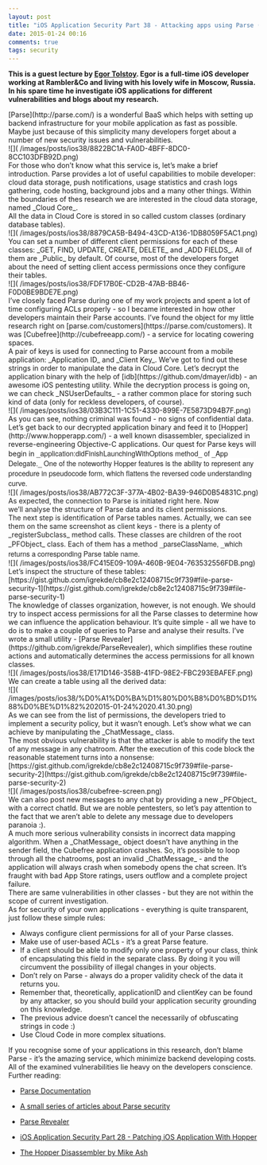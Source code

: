 ```yaml
---
layout: post
title: "iOS Application Security Part 38 - Attacking apps using Parse (Guest Lecture by Egor Tolstoy)"
date: 2015-01-24 00:16
comments: true
tags: security
---
```



**This is a guest lecture by [Egor Tolstoy](http://etolstoy.ru). Egor is a full-time iOS developer working at Rambler&Co and living with his lovely wife in Moscow, Russia. In his spare time he investigate iOS applications for different vulnerabilities and blogs about my research.**

<div>[Parse](http://parse.com/) is a wonderful BaaS which helps with setting up backend infrastructure for your mobile application as fast as possible. Maybe just because of this simplicity many developers forget about a number of new security issues and vulnerabilities.</div>

<!--more-->

<div>![]( /images/posts/ios38/8822BC1A-FA0D-4BFF-8DC0-8CC103DFB92D.png)  
</div>

<div>For those who don’t know what this service is, let’s make a brief introduction. Parse provides a lot of useful capabilities to mobile developer: cloud data storage, push notifications, usage statistics and crash logs gathering, code hosting, background jobs and a many other things. Within the boundaries of thes research we are interested in the cloud data storage, named _Cloud Core_.</div>

<div>All the data in Cloud Core is stored in so called custom classes (ordinary database tables).</div>

<div>![]( /images/posts/ios38/8879CA5B-B494-43CD-A136-1DB8059F5AC1.png)  
</div>

<div>You can set a number of different client permissions for each of these classes: _GET, FIND, UPDATE, CREATE, DELETE_ and _ADD FIELDS_. All of them are _Public_ by default. Of course, most of the developers forget about the need of setting client access permissions once they configure their tables.</div>

<div>![]( /images/posts/ios38/FDF17B0E-CD2B-47AB-BB46-F0D0BE9BDE7E.png)  
</div>

<div>I’ve closely faced Parse during one of my work projects and spent a lot of time configuring ACLs properly - so I became interested in how other developers maintain their Parse accounts. I’ve found the object for my little research right on [parse.com/customers](https://parse.com/customers). It was [Cubefree](http://cubefreeapp.com/) - a service for locating cowering spaces.</div>

<div>A pair of keys is used for connecting to Parse account from a mobile application: _Application ID_ and _Client Key_. We’ve got to find out these strings in order to manipulate the data in Cloud Core. Let’s decrypt the application binary with the help of [idb](https://github.com/dmayer/idb) - an awesome iOS pentesting utility. While the decryption process is going on, we can check _NSUserDefaults_ - a rather common place for storing such kind of data (only for reckless developers, of course).</div>

<div>![]( /images/posts/ios38/03B3C111-1C51-4330-899E-7E5873D94B7F.png)  
</div>

<div>As you can see, nothing criminal was found - no signs of confidential data. Let’s get back to our decrypted application binary and feed it to [Hopper](http://www.hopperapp.com/) - a well known disassembler, specialized in reverse-engineering Objective-C applications. Our quest for Parse keys will begin in <span style="color: rgb(34, 34, 34); font-family: 'Helvetica Neue', Helvetica, Helvetica, Arial, sans-serif; background-color: rgb(255, 255, 255);">_application:didFinishLaunchingWithOptions method_ of _App Delegate._ One of the noteworthy Hopper features is the ability to represent any procedure in pseudocode form, which flattens the reversed code understanding curve.</span></div>

<div><span style="color: rgb(34, 34, 34);">  
</span></div>

<div>![]( /images/posts/ios38/AB772C3F-377A-4B02-BA39-946D0B54831C.png)<span style="color: rgb(34, 34, 34);">  
</span></div>

<div><span style="color: rgb(34, 34, 34);">  
</span></div>

<div><font color="#222222">As expected, the connection to Parse is initiated right here. Now we’ll analyse the structure of Parse data and its client permissions.</font></div>

<div><span style="color: rgb(34, 34, 34);">  
</span></div>

<div><font color="#222222">The next step is identification of Parse tables names. Actually, we can see them on the same screenshot as client keys - there is a plenty of _registerSubclass_ method calls. These classes are children of the root _PFObject_ class. Each of them has a method </font><span style="color: rgb(34, 34, 34); font-family: 'Helvetica Neue', Helvetica, Helvetica, Arial, sans-serif; background-color: rgb(255, 255, 255);">_parseClassName, _which returns a corresponding Parse table name.</span></div>

<div><span style="color: rgb(34, 34, 34);">  
</span></div>

<div>![]( /images/posts/ios38/FC415E09-109A-460B-9E04-763532556FDB.png)<span style="color: rgb(34, 34, 34);">  
</span></div>

<div><span style="color: rgb(34, 34, 34);">  
</span></div>

<div><font color="#222222">Let’s inspect the structure of these tables:</font></div>

<div>[https://gist.github.com/igrekde/cb8e2c12408715c9f739#file-parse-security-1](https://gist.github.com/igrekde/cb8e2c12408715c9f739#file-parse-security-1)<span style="color: rgb(34, 34, 34);">  
</span></div>

<div><span style="color: rgb(34, 34, 34);">  
</span></div>

<div>The knowledge of classes organization, however, is not enough. We should try to inspect access permissions for all the Parse classes to determine how we can influence the application behaviour. It’s quite simple - all we have to do is to make a couple of queries to Parse and analyse their results. I’ve wrote a small utility - [Parse Revealer](https://github.com/igrekde/ParseRevealer), which simplifies these routine actions and automatically determines the access permissions for all known classes.</div>

<div>![]( /images/posts/ios38/E171D146-358B-41FD-98E2-FBC293EBAFEF.png)  
</div>

<div>We can create a table using all the derived data:</div>

<div>![]( /images/posts/ios38/%D0%A1%D0%BA%D1%80%D0%B8%D0%BD%D1%88%D0%BE%D1%82%202015-01-24%2020.41.30.png)  
</div>

<div>As we can see from the list of permissions, the developers tried to implement a security policy, but it wasn’t enough. Let’s show what we can achieve by manipulating the _ChatMessage_ class.</div>

<div>The most obvious vulnerability is that the attacker is able to modify the text of any message in any chatroom. After the execution of this code block the reasonable statement turns into a nonsense:</div>

<div>[https://gist.github.com/igrekde/cb8e2c12408715c9f739#file-parse-security-2](https://gist.github.com/igrekde/cb8e2c12408715c9f739#file-parse-security-2)  
</div>

<div>![]( /images/posts/ios38/cubefree-screen.png)  
</div>

<div>We can also post new messages to any chat by providing a new _PFObject_ with a correct chatId. But we are noble pentesters, so let’s pay attention to the fact that we aren’t able to delete any message due to developers paranoia :).</div>

<div>A much more serious vulnerability consists in incorrect data mapping algorithm. When a _ChatMessage_ object doesn’t have anything in the sender field, the Cubefree application crashes. So, it’s possible to loop through all the chatrooms, post an invalid _ChatMessage_ - and the application will always crash when somebody opens the chat screen. It’s fraught with bad App Store ratings, users outflow and a complete project failure.</div>

<div>There are same vulnerabilities in other classes - but they are not within the scope of current investigation.</div>

<div>As for security of your own applications - everything is quite transparent, just follow these simple rules:</div>

*   Always configure client permissions for all of your Parse classes.
*   Make use of user-based ACLs - it’s a great Parse feature.
*   If a client should be able to modify only one property of your class, think of encapsulating this field in the separate class. By doing it you will circumvent the possibility of illegal changes in your objects.
*   Don’t rely on Parse - always do a proper validity check of the data it returns you.
*   Remember that, theoretically, applicationID and clientKey can be found by any attacker, so you should build your application security grounding on this knowledge.
*   The previous advice doesn’t cancel the necessarily of obfuscating strings in code :)
*   Use Cloud Code in more complex situations.

<div>If you recognise some of your applications in this research, don’t blame Parse - it’s the amazing service, which minimize backend developing costs. All of the examined vulnerabilities lie heavy on the developers conscience.</div>

<div>Further reading:</div>

*   [Parse Documentation](https://www.parse.com/docs)
*   [A small series of articles about Parse security](http://blog.parse.com/2014/06/30/parse-security-i-are-you-the-key-master)
*   [Parse Revealer](https://github.com/igrekde/ParseRevealer)
*   [iOS Application Security Part 28 - Patching iOS Application With Hopper](http://highaltitudehacks.com/2014/01/17/ios-application-security-part-28-patching-ios-application-with-hopper/)  

*   [The Hopper Disassembler by Mike Ash](https://www.mikeash.com/pyblog/friday-qa-2012-01-06-the-hopper-disassembler.html)